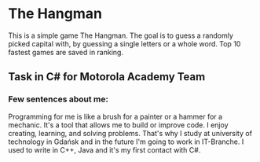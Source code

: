 # The Hangman
This is a simple game The Hangman. The goal is to guess a randomly picked capital with, by guessing a single letters or a whole word. Top 10 fastest games are saved in ranking.

## Task in C# for Motorola Academy Team

### Few sentences about me:

Programming for me is like a brush for a painter or a hammer for a mechanic. It's a tool that allows me to build or improve code. I enjoy creating, learning, and solving problems. That's why I study at university of technology in Gdańsk and in the future I'm going to work in IT-Branche. I used to write in C++, Java and it's my first contact with C#.